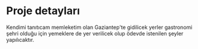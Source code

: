 # Proje detayları
Kendimi tanıtıcam memleketim olan Gaziantep'te gidilicek yerler gastronomi şehri olduğu için yemeklere de yer verilicek olup ödevde istenilen şeyler yapılıcaktır. 

